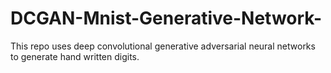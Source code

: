 # DCGAN-Mnist-Generative-Network-
This repo uses deep convolutional generative adversarial neural networks to generate hand written digits.
